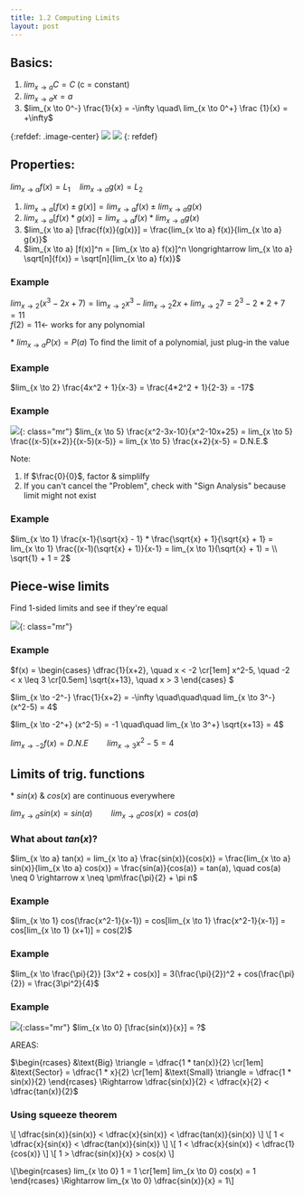 ```yaml
---
title: 1.2 Computing Limits
layout: post
---
```


## Basics:

1. $lim_{x \to a} C = C$ (c = constant)
2. $lim_{x \to a} x = a$
3. $lim_{x \to 0^-} \frac{1}{x} = -\infty \quad\ lim_{x \to 0^+} \frac {1}{x} = +\infty$

{:refdef: .image-center}
![](/assets/img/2.1.jpg#inline3)
![](/assets/img/2.2.jpg#inline3)
{: refdef}

## Properties:
$lim_{x \to a} f(x) = L_1 \quad lim_{x \to a} g(x) = L_2$

1. $lim_{x \to a} [f(x) \pm g(x)] = lim_{x \to a} f(x) \pm lim_{x \to a} g(x)$
2. $lim_{x \to a} [f(x) * g(x)] = lim_{x \to a} f(x) * lim_{x \to a} g(x)$
3. $lim_{x \to a} [\frac{f(x)}{g(x)}] = \frac{lim_{x \to a} f(x)}{lim_{x \to a} g(x)}$
4. $lim_{x \to a} [f(x)]^n = [lim_{x \to a} f(x)]^n \longrightarrow  lim_{x \to a} \sqrt[n]{f(x)} = \sqrt[n]{lim_{x \to a} f(x)}$

### Example
$lim_{x \to 2} (x^3-2x+7) = \lim_{x \to 2} x^3 - lim_{x \to 2} 2x + lim_{x \to 2} 7 = 2^3 - 2*2 + 7 = 11$ \
$f(2) = 11 \longleftarrow$ works for any polynomial

\* $lim_{x \to a} P(x) = P(a)$ To find the limit of a polynomial, just plug-in the value

### Example
$lim_{x \to 2} \frac{4x^2 + 1}{x-3} = \frac{4*2^2 + 1}{2-3} = -17$

### Example
![](/assets/img/2.3.jpg){: class="mr"}
$lim_{x \to 5} \frac{x^2-3x-10}{x^2-10x+25} = lim_{x \to 5} \frac{(x-5)(x+2)}{(x-5)(x-5)} = lim_{x \to 5} \frac{x+2}{x-5} = D.N.E.$

Note:
1. If $\frac{0}{0}$, factor & simplilfy
2. If you can't cancel the "Problem", check with "Sign Analysis" because limit might not exist

### Example
$lim_{x \to 1} \frac{x-1}{\sqrt{x} - 1} * \frac{\sqrt{x} + 1}{\sqrt{x} + 1} = lim_{x \to 1} \frac{(x-1)(\sqrt{x} + 1)}{x-1} = lim_{x \to 1}(\sqrt{x} + 1) = \\ \sqrt{1} + 1 = 2$

<p class="clearfix"></p>

## Piece-wise limits
Find 1-sided limits and see if they're equal

![](/assets/img/2.4.jpg){: class="mr"}
### Example
$f(x) = \begin{cases} 
\dfrac{1}{x+2}, \quad x < -2 \cr[1em]
x^2-5,         \quad -2 < x \leq 3 \cr[0.5em]
\sqrt{x+13},   \quad x > 3
\end{cases}
$

$lim_{x \to -2^-} \frac{1}{x+2} = -\infty \quad\quad\quad lim_{x \to 3^-} (x^2-5) = 4$

$lim_{x \to -2^+} (x^2-5) = -1 \quad\quad lim_{x \to 3^+} \sqrt{x+13} = 4$

$lim_{x \to -2} f(x)=D.N.E \quad\quad lim_{x \to 3} x^2-5 = 4$

<p class="clearfix"></p>

## Limits of trig. functions
\* $sin(x)$ & $cos(x)$ are continuous everywhere

$lim_{x \to a} sin(x) = sin(a) \quad\quad lim_{x \to a} cos(x) = cos(a)$

### What about $tan(x)$?

$lim_{x \to a} tan(x) = lim_{x \to a} \frac{sin(x)}{cos(x)} = \frac{lim_{x \to a} sin(x)}{lim_{x \to a} cos(x)} = \frac{sin(a)}{cos(a)} = tan(a), \quad cos(a) \neq 0 \rightarrow x \neq \pm\frac{\pi}{2} + \pi n$

### Example
$lim_{x \to 1} cos(\frac{x^2-1}{x-1}) = cos[lim_{x \to 1} \frac{x^2-1}{x-1}] = 
cos[lim_{x \to 1} (x+1)] = cos(2)$

### Example
$lim_{x \to \frac{\pi}{2}} [3x^2 + cos(x)] = 3(\frac{\pi}{2})^2 + cos(\frac{\pi}{2}) = \frac{3\pi^2}{4}$

### Example
![](/assets/img/2.5.jpg){:class="mr"}
$lim_{x \to 0} [\frac{sin(x)}{x}] = ?$

AREAS:

$\begin{rcases}
   &\text{Big} \triangle = \dfrac{1 * tan(x)}{2} \cr[1em]
   &\text{Sector}  = \dfrac{1 * x}{2} \cr[1em]
   &\text{Small} \triangle = \dfrac{1 * sin(x)}{2}
\end{rcases} \Rightarrow \dfrac{sin(x)}{2} < \dfrac{x}{2} < \dfrac{tan(x)}{2}$

<p class="clearfix"></p>

### Using squeeze theorem
\\[ \dfrac{sin(x)}{sin(x)} < \dfrac{x}{sin(x)} < \dfrac{tan(x)}{sin(x)} \\]
\\[ 1 < \dfrac{x}{sin(x)} < \dfrac{tan(x)}{sin(x)} \\]
\\[ 1 < \dfrac{x}{sin(x)} < \dfrac{1}{cos(x)} \\]
\\[ 1 > \dfrac{sin(x)}{x} > cos(x) \\]

\\[\begin{rcases}
   lim_{x \to 0} 1 = 1 \cr[1em]
   lim_{x \to 0} cos(x) = 1
\end{rcases} \Rightarrow lim_{x \to 0} \dfrac{sin(x)}{x} = 1\\]